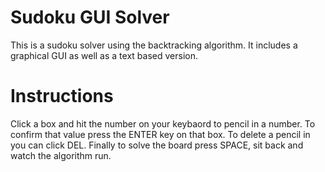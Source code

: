 # Sudoku GUI Solver

This is a sudoku solver using the backtracking algorithm. It includes a graphical GUI as well as a text based version.

# Instructions
Click a box and hit the number on your keybaord to pencil in a number. To confirm that value press the ENTER key on that box. To delete a pencil in you can click DEL. Finally to solve the board press SPACE, sit back and watch the algorithm run.




